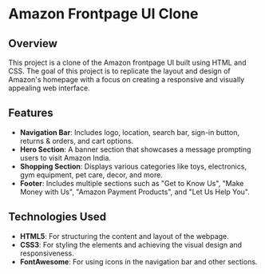 # Amazon Frontpage UI Clone

## Overview

This project is a clone of the Amazon frontpage UI built using HTML and CSS. The goal of this project is to replicate the layout and design of Amazon's homepage with a focus on creating a responsive and visually appealing web interface.

## Features

- **Navigation Bar**: Includes logo, location, search bar, sign-in button, returns & orders, and cart options.
- **Hero Section**: A banner section that showcases a message prompting users to visit Amazon India.
- **Shopping Section**: Displays various categories like toys, electronics, gym equipment, pet care, decor, and more.
- **Footer**: Includes multiple sections such as "Get to Know Us", "Make Money with Us", "Amazon Payment Products", and "Let Us Help You".

## Technologies Used

- **HTML5**: For structuring the content and layout of the webpage.
- **CSS3**: For styling the elements and achieving the visual design and responsiveness.
- **FontAwesome**: For using icons in the navigation bar and other sections.
